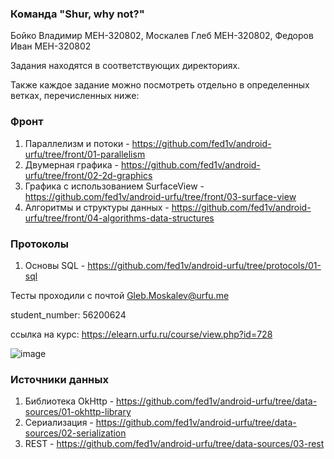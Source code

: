 ### Команда "Shur, why not?"

Бойко Владимир МЕН-320802, 
Москалев Глеб МЕН-320802, 
Федоров Иван МЕН-320802

Задания находятся в соответствующих директориях.

Также каждое задание можно посмотреть отдельно в определенных ветках, перечисленных ниже:



### Фронт
1. Параллелизм и потоки - https://github.com/fed1v/android-urfu/tree/front/01-parallelism
2. Двумерная графика - https://github.com/fed1v/android-urfu/tree/front/02-2d-graphics
3. Графика с использованием SurfaceView - https://github.com/fed1v/android-urfu/tree/front/03-surface-view
4. Алгоритмы и структуры данных - https://github.com/fed1v/android-urfu/tree/front/04-algorithms-data-structures



### Протоколы
1. Основы SQL - https://github.com/fed1v/android-urfu/tree/protocols/01-sql

Тесты проходили с почтой Gleb.Moskalev@urfu.me

student_number: 56200624

ссылка на курс: https://elearn.urfu.ru/course/view.php?id=728

![image](https://github.com/user-attachments/assets/e4a9955c-f0bc-48a2-9318-ef966e1a0f27)



### Источники данных
1. Библиотека OkHttp - https://github.com/fed1v/android-urfu/tree/data-sources/01-okhttp-library
2. Сериализация - https://github.com/fed1v/android-urfu/tree/data-sources/02-serialization
3. REST - https://github.com/fed1v/android-urfu/tree/data-sources/03-rest
